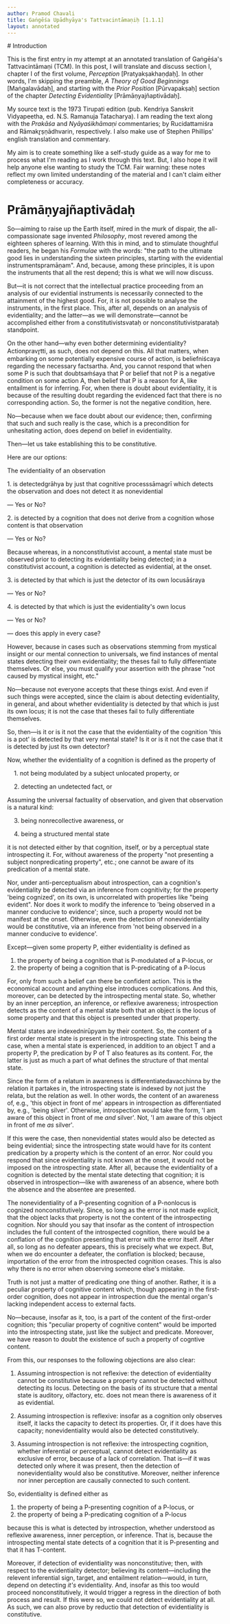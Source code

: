 ```yaml
---
author: Pramod Chavali
title: Gaṅgēśa Upādhyāya's Tattvacintāmaṇiḥ [1.1.1]
layout: annotated
---
```


<annotationfile v="tcm-1.1.1.annotation" />
# Introduction

This is the first entry in my attempt at an annotated translation of Gaṅgēśa's Tattvacintāmaṇi (TCM). In this post, I will translate and discuss section I, chapter I of the first volume, *Perception* [Pratyakṣakhaṇḍaḥ]. In other words, I'm skipping the preamble, *A Theory of Good Beginnings* [Maṅgalavādaḥ], and starting with the *Prior Position* [Pūrvapakṣaḥ] section of the chapter *Detecting Evidentiality* [Prāmāṇyajñaptivādaḥ].

My source text is the 1973 Tirupati edition (pub. Kendriya Sanskrit Vidyapeetha, ed. N.S. Ramanuja Tatacharya). I am reading the text along with the *Prakāśa* and *Nyāyaśikhāmaṇi* commentaries; by Rucidattamiśra and Rāmakr̥ṣṇādhvarin, respectively. I also make use of Stephen Phillips' english translation and commentary. 

My aim is to create something like a self-study guide as a way for me to process what I'm reading as I work through this text. But, I also hope it will help anyone else wanting to study the TCM. Fair warning: these notes reflect my own limited understanding of the material and I can't claim either completeness or accuracy. 

# Prāmāṇyajñaptivādaḥ

So—aiming to raise up the Earth itself, mired in the murk of dispair, the <n>all-compassionate sage</n> invented *Philosophy*, most revered among the eighteen spheres of learning. With this in mind, and to stimulate thoughtful readers, he began his *Formulae* with the words: "the path to the ultimate good lies in understanding the sixteen principles, starting with the <tl><n>evidential instruments</n><tltxt>pramāṇam</tltxt></tl>". And, because, among these principles, it is upon the instruments that all the rest depend; this is what we will now discuss.

<section v="sec 0" />

But—it is not correct that the intellectual practice proceeding from an analysis of our evidential instruments is necessarily connected to the attainment of the highest good. For, it is not possible to analyse the instruments, in the first place. This, after all, depends on an analysis of evidentiality; and the latter—as we will demonstrate—cannot be accomplished either from a <n><tl>constitutivist<tltxt>svataḥ</tltxt></tl> or <tl>nonconstitutivist<tltxt>parataḥ</tltxt></tl> standpoint</n>.

<section v="sec 1" />

On the other hand—why even bother determining evidentiality? <tl><n>Action</n><tltxt>pravr̥tti</tltxt></tl>, as such, does not depend on this. All that matters, when embarking on some potentially expensive course of action, is <tl><n>belief</n><tltxt>niścaya</tltxt></tl> regarding the necessary <tl><n>facts</n><tltxt>artha</tltxt></tl>. And, you cannot respond that when some P is such that <tl>doubt<tltxt>saṁśaya</tltxt></tl> that P or belief that not P is a <n>negative condition</n> on some action A, then belief that P is a reason for A, like entailment is for inferring. For, when there is doubt about evidentiality, it is because of the resulting doubt regarding the evidenced fact that there is no corresponding action. So, the former is not the negative condition, here.

<section v="sec 2" />

No—because when we face doubt about our evidence; then, confirming that such and such really is the case, which is a precondition for unhesitating action, does depend on belief in evidentiality.

<section v="sec 3" />

Then—let us take establishing this to be <refn v="sec 1/constitutivist or nonconstitutivist standpoint">constitutive</refn>.

<section v="sec 4" />

Here are our options:

The evidentiality of an observation

1\. is <tl><n>detected</n><tltxt>grāhya</tltxt></tl> by just that <tl><n>cognitive process</n><tltxt>sāmagrī</tltxt></tl>  which detects the observation and does not detect it as nonevidential

— <n v="option 1">Yes or No?</n>

2\. is detected by a cognition that does not derive from a cognition whose content is that observation

— <n v="option 2">Yes or No?</n>

Because whereas, in a nonconstitutivist account, a mental state must be observed prior to detecting its evidentiality being detected; in a constitutivist account, a cognition is detected as evidential, at the onset.

3\. is detected by that which is just the detector of its own <tl><n>locus</n><tltxt>āśraya</tltxt></tl>

— <n v="option 3">Yes or No?</n>

4\. is detected by that which is just the evidentiality's own locus

— <n v="option 4">Yes or No?</n>

— does this apply in every case?

<section v="sec 5" />

However, because in cases such as observations stemming from mystical insight or our mental connection to universals, we find instances of mental states detecting their own evidentiality; the theses fail to fully differentiate themselves. Or else, you must qualify your assertion with the phrase "not caused by mystical insight, etc."

No—because not everyone accepts that these things exist. And even if such things were accepted, since the claim is about detecting evidentiality, in general, and about whether evidentiality is detected by that which is just its own locus; it is not the case that theses fail to fully differentiate themselves.

<section v="sec 6" />

So, then—is it or is it not the case that the evidentiality of the cognition 'this is a pot' is detected by that very mental state? Is it or is it not the case that it is detected by just its own detector?

<section v="sec 7" />

Now, whether the evidentiality of a cognition is defined as the property of

    1\. <n>not being modulated by a subject unlocated property</n>, or

    2\. <n>detecting an undetected fact</n>, or

Assuming the <n>universal factuality</n> of observation, and given that observation is a natural kind:

    3\. <n>being nonrecollective awareness</n>, or

    4\. <n>being a structured mental state</n>

<p>

<n v="argument 1">it is not detected either by that cognition, itself, or by a perceptual state introspecting it. For, without awareness of the property "not presenting a subject nonpredicating property", etc.; one cannot be aware of its predication of a mental state.</n>
</p>

<p>
<n v="argument 2">Nor, under anti-perceptualism about introspection, can a cognition's evidentiality be detected via an inference from cognitivity; for the property 'being cognized', on its own, is uncorrelated with properties like "being evident". Nor does it work to modify the inference to 'being observed in a manner conducive to evidence'; since, such a property would not be manifest at the onset. Otherwise, even the detection of nonevidentiality would be constitutive, via an inference from 'not being observed in a manner conducive to evidence'.</n> 
</p>

<section v="sec 8" />

Except—given some property P, either evidentiality is defined as

1. the property of being a cognition that is P-modulated of a P-locus, or
2. the property of being a cognition that is P-predicating of a P-locus

For, only from such a belief can there be confident action. This is the economical account and anything else introduces complications. And this, moreover, can be detected by the introspecting mental state. So, whether by an inner perception, an inference, or reflexive awareness; introspection detects as the content of a mental state both that an object is the locus of some property and that this object is presented under that property.

Mental states are <tl>indexed<tltxt>nirūpyam</tltxt></tl> by their content. So, the content of a first order mental state is present in the introspecting state. This being the case, when a mental state is experienced, in addition to an object T and a property P, the predication by P of T also features as its content. For, the latter is just as much a part of what defines the structure of that mental state. 

Since the form of a relatum in awareness is <tl>differentiated<tltxt>avacchinna</tltxt></tl> by the relation it partakes in, the introspecting state is indexed by not just the relata, but the relation as well. In other words, the content of an awareness of, e.g., 'this object in front of me' appears in introspection as differentiated by, e.g., 'being silver'. Otherwise, introspection would take the form, 'I am aware of this object in front of me *and* silver'. Not, 'I am aware of this object in front of me *as* silver'.

<section v="sec 9" />

If this were the case, then nonevidential states would also be detected as being evidential; since the introspecting state would have for its content predication by a property which is the content of an error. Nor could you respond that since evidentiality is not known at the onset, it would not be imposed on the introspecting state. After all, because the evidentiality of a cognition is detected by the mental state detecting that cognition; it is observed in introspection—like with awareness of an absence, where both the absence and the absentee are presented.

The nonevidentiality of a P-presenting cognition of a P-nonlocus is cognized nonconstitutively. Since, so long as the error is not made explicit, that the object lacks that property is not the content of the introspecting cognition. Nor should you say that insofar as the content of introspection includes the full content of the introspected cognition, there would be a conflation of the cognition presenting that error with the error itself.  After all, so long as no defeater appears, this is precisely what we expect. But, when we do encounter a defeater, the conflation is blocked; because, importation of the error from the introspected cognition ceases. This is also why there is no error when observing someone else's mistake. 

<section v="sec 10" />

Truth is not just a matter of predicating one thing of another. Rather, it is a peculiar property of cognitive content which, though appearing in the first-order cognition, does not appear in introspection due the mental organ's lacking independent access to external facts.

No—because, insofar as it, too, is a part of the content of the first-order cognition; this "peculiar property of cognitive content" would be imported into the introspecting state, just like the subject and predicate. Moreover, we have reason to doubt the existence of such a property of cogntive content.

<section v="sec 11" />

From this, our responses to the following objections are also clear:

1. Assuming introspection is not reflexive: the detection of evidentiality cannot be constitutive because a property cannot be detected without detecting its locus. Detecting on the basis of its structure that a mental state is auditory, olfactory, etc. does not mean there is awareness of it as evidential. 

2. Assuming introspection is reflexive: insofar as a cognition only observes itself, it lacks the capacity to detect its properties. Or, if it does have this capacity; nonevidentiality would also be detected constitutively.

3. Assuming introspection is not reflexive: the introspecting cognition, whether inferential or perceptual, cannot detect evidentiality as exclusive of error, because of a lack of correlation. That is—if it was detected only where it was present, then the detection of nonevidentiality would also be constitutive. Moreover, neither inference nor inner perception are causally connected to such content.

So, evidentiality is defined either as

1. the property of being a P-presenting cognition of a P-locus, or
2. the property of being a P-predicating cognition of a P-locus

because this is what is detected by introspection, whether understood as reflexive awareness, inner perception, or inference. That is, because the introspecting mental state detects of a cognition that it is P-presenting and that it has T-content. 

<section v="sec 12" />

Moreover, if detection of evidentiality was nonconstitutive; then, with respect to the evidentiality detector; believing its content—including the relevent inferential sign, target, and entailment relation—would, in turn, depend on detecting *it's* evidentiality. And, insofar as this too would proceed nonconstitutively, it would trigger a regress in the direction of both process and result. If this were so, we could not detect evidentiality at all. As such, we can also prove by reductio that detection of evidentiality is constitutive.

<section v="sec 13" />

